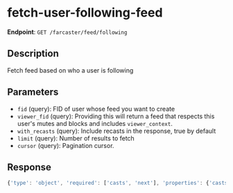 # fetch-user-following-feed

**Endpoint**: `GET /farcaster/feed/following`

## Description
Fetch feed based on who a user is following

## Parameters
- `fid` (query): FID of user whose feed you want to create
- `viewer_fid` (query): Providing this will return a feed that respects this user's mutes and blocks and includes `viewer_context`.
- `with_recasts` (query): Include recasts in the response, true by default
- `limit` (query): Number of results to fetch
- `cursor` (query): Pagination cursor.

## Response
```typescript
{'type': 'object', 'required': ['casts', 'next'], 'properties': {'casts': {'type': 'array', 'items': {'$ref': '#/components/schemas/CastWithInteractions'}}, 'next': {'$ref': '#/components/schemas/NextCursor'}}}
```
